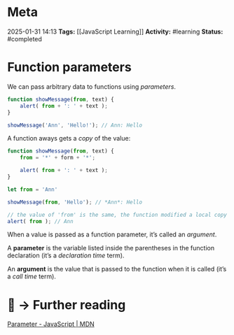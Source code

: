 # Meta
2025-01-31 14:13
**Tags:** [[JavaScript Learning]]
**Activity:** #learning 
**Status:** #completed 

# Function parameters
We can pass arbitrary data to functions using *parameters*.
```JavaScript title:example.js
function showMessage(from, text) {
	alert( from + ': ' + text );
}

showMessage('Ann', 'Hello!'); // Ann: Hello
```

A function aways gets a *copy* of the value:
```JavaScript title:example.js
function showMessage(from, text) {
	from = '*' + form + '*';

	alert( from + ': ' + text );
}

let from = 'Ann'

showMessage(from, 'Hello'); // *Ann*: Hello

// the value of 'from' is the same, the function modified a local copy
alert( from ); // Ann
```

When a value is passed as a function parameter, it’s called an *argument*.

A **parameter** is the variable listed inside the parentheses in the function declaration (it’s a *declaration time* term).

An **argument** is the value that is passed to the function when it is called (it’s a *call time* term).

# 📑 → Further reading
[Parameter - JavaScript | MDN](https://developer.mozilla.org/en-US/docs/Glossary/Parameter)
